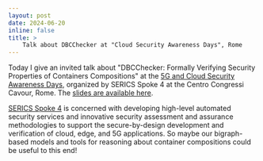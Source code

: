 ```yaml
---
layout: post
date: 2024-06-20
inline: false
title: >
    Talk about DBCChecker at "Cloud Security Awareness Days", Rome
---
```

Today I give an invited talk about "DBCChecker: Formally Verifying Security Properties of Containers Compositions" at the [5G and Cloud Security Awareness Days](https://www.cnit.it/en/2024/06/12/workshop-5g-and-cloud-security-awareness-days-19-20-june-rome/), organized by SERICS Spoke 4 at the Centro Congressi Cavour, Rome. 
The [slides are available here](/assets/pdf/2024-SECCO2.pdf).

[SERICS Spoke 4](https://serics.eu/en/services/spoke-4-sicurezza-sistemi-operativi-virtualizzazione/) is concerned with developing high-level automated security services and innovative security assessment and assurance methodologies to support the secure-by-design development and verification of cloud, edge, and 5G applications.
So maybe our bigraph-based models and tools for reasoning about container compositions could be useful to this end!



